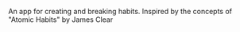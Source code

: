 An app for creating and breaking habits. Inspired by the concepts of "Atomic Habits" by James Clear

